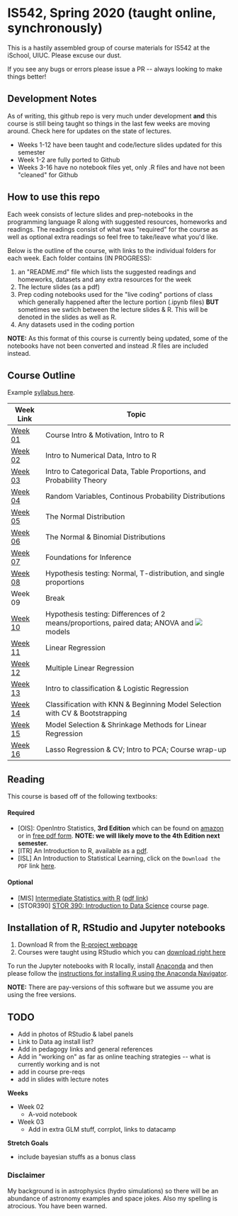 # IS542, Spring 2020 (taught online, synchronously)

This is a hastily assembled group of course materials for IS542 at the iSchool, UIUC.  Please excuse our dust.

If you see any bugs or errors please issue a PR -- always looking to make things better!

## Development Notes

As of writing, this github repo is very much under development **and** this course is still being taught so things in the last few weeks are moving around.  Check here for updates on the state of lectures.

 * Weeks 1-12 have been taught and code/lecture slides updated for this semester
 * Week 1-2 are fully ported to Github
 * Weeks 3-16 have no notebook files yet, only .R files and have not been "cleaned" for Github

## How to use this repo

Each week consists of lecture slides and prep-notebooks in the programming language R along with suggested resources, homeworks and readings.  The readings consist of what was "required" for the course as well as optional extra readings so feel free to take/leave what you'd like.

Below is the outline of the course, with links to the individual folders for each week.  Each folder contains (IN PROGRESS):
 1. an "README.md" file which lists the suggested readings and homeworks, datasets and any extra resources for the week
 1. The lecture slides (as a pdf)
 1. Prep coding notebooks used for the "live coding" portions of class which generally happened after the lecture portion (.ipynb files) **BUT** sometimes we swtich between the lecture slides & R.  This will be denoted in the slides as well as R.
 1. Any datasets used in the coding portion
 
**NOTE:** As this format of this course is currently being updated, some of the notebooks have not been converted and instead .R files are included instead.

## Course Outline

Example [syllabus here](IS542AO_syllabus.pdf).

| Week Link  | Topic |
|---|---|
| [Week 01](week01) | Course Intro & Motivation, Intro to R |
| [Week 02](week02) | Intro to Numerical Data, Intro to R |
| [Week 03](week03) | Intro to Categorical Data, Table Proportions, and Probability Theory |
| [Week 04](week04) | Random Variables, Continous Probability Distributions |
| [Week 05](week05) | The Normal Distribution |
| [Week 06](week06) | The Normal & Binomial Distributions |
| [Week 07](week07) | Foundations for Inference |
| [Week 08](week08) | Hypothesis testing: Normal, T-distribution, and single proportions |
| Week 09 | Break |
| [Week 10](week10) | Hypothesis testing: Differences of 2 means/proportions, paired data; ANOVA and <img src="https://render.githubusercontent.com/render/math?math=\chi^2"> models |
| [Week 11](week11) | Linear Regression |
| [Week 12](week12) | Multiple Linear Regression |
| [Week 13](week13) | Intro to classification & Logistic Regression |
| [Week 14](week14) | Classification with KNN & Beginning Model Selection with CV & Bootstrapping |
| [Week 15](week15) | Model Selection & Shrinkage Methods for Linear Regression |
| [Week 16](week16) | Lasso Regression & CV; Intro to PCA; Course wrap-up |


## Reading

This course is based off of the following textbooks:

#### Required
   * [OIS]: OpenIntro Statistics, **3rd Edition** which can be found on [amazon](https://www.amazon.com/OpenIntro-Statistics-CreateSpace-David-Diez/dp/1943450048/ref=pd_lpo_sbs_14_t_0?_encoding=UTF8&psc=1&refRID=GM58G07HV34YWYGD0JRP) or in [free pdf form](http://www.tf.uns.ac.rs/~omorr/radovan_omorjan_003_prII/r-examples/os3.pdf).  **NOTE: we will likely move to the 4th Edition next semester.**
   * [ITR] An Introduction to R, available as a [pdf](https://cran.r-project.org/doc/manuals/R-intro.pdf).
   * [ISL] An Introduction to Statistical Learning, click on the `Download the PDF` link [here](http://faculty.marshall.usc.edu/gareth-james/ISL/).
   
#### Optional
   * [MIS] [Intermediate Statistics with R](https://scholarworks.montana.edu/xmlui/handle/1/2999) ([pdf link](https://scholarworks.montana.edu/xmlui/bitstream/handle/1/2999/Greenwood_Book_2.1.pdf?sequence=9&isAllowed=y))
   * [STOR390] [STOR 390: Introduction to Data Science](https://idc9.github.io/stor390/) course page.


## Installation of R, RStudio and Jupyter notebooks

 1. Download R from the [R-project webpage](https://www.r-project.org/)
 1. Courses were taught using RStudio which you can [download right here](https://rstudio.com/)
 
 To run the Jupyter notebooks with R locally, install [Anaconda](https://www.anaconda.com/distribution/) and then please follow the [instructions for installing R using the Anaconda Navigator](https://docs.anaconda.com/anaconda/navigator/tutorials/r-lang/).
 
 **NOTE:** There are pay-versions of this software but we assume you are using the free versions.

## TODO

 * Add in photos of RStudio & label panels
 * Link to Data ag install list?
 * Add in pedagogy links and general references
 * Add in "working on" as far as online teaching strategies -- what is currently working and is not
 * add in course pre-reqs
 * add in slides with lecture notes
 
**Weeks**
 * Week 02
    * A-void notebook
 * Week 03
    * Add in extra GLM stuff, corrplot, links to datacamp
	
**Stretch Goals**
 * include bayesian stuffs as a bonus class


### Disclaimer

My background is in astrophysics (hydro simulations) so there will be an abundance of astronomy examples and space jokes.  Also my spelling is atrocious. You have been warned.
